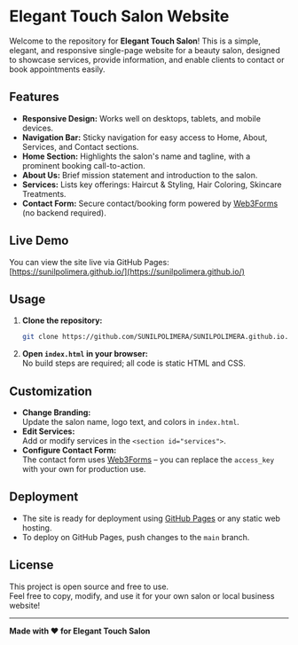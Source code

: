# Elegant Touch Salon Website

Welcome to the repository for **Elegant Touch Salon**! This is a simple, elegant, and responsive single-page website for a beauty salon, designed to showcase services, provide information, and enable clients to contact or book appointments easily.

## Features

- **Responsive Design:** Works well on desktops, tablets, and mobile devices.
- **Navigation Bar:** Sticky navigation for easy access to Home, About, Services, and Contact sections.
- **Home Section:** Highlights the salon's name and tagline, with a prominent booking call-to-action.
- **About Us:** Brief mission statement and introduction to the salon.
- **Services:** Lists key offerings: Haircut & Styling, Hair Coloring, Skincare Treatments.
- **Contact Form:** Secure contact/booking form powered by [Web3Forms](https://web3forms.com/) (no backend required).

## Live Demo

You can view the site live via GitHub Pages:  
[https://sunilpolimera.github.io/](https://sunilpolimera.github.io/)

## Usage

1. **Clone the repository:**
   ```bash
   git clone https://github.com/SUNILPOLIMERA/SUNILPOLIMERA.github.io.git
   ```
2. **Open `index.html` in your browser:**  
   No build steps are required; all code is static HTML and CSS.

## Customization

- **Change Branding:**  
  Update the salon name, logo text, and colors in `index.html`.
- **Edit Services:**  
  Add or modify services in the `<section id="services">`.
- **Configure Contact Form:**  
  The contact form uses [Web3Forms](https://web3forms.com/) – you can replace the `access_key` with your own for production use.

## Deployment

- The site is ready for deployment using [GitHub Pages](https://pages.github.com/) or any static web hosting.
- To deploy on GitHub Pages, push changes to the `main` branch.

## License

This project is open source and free to use.  
Feel free to copy, modify, and use it for your own salon or local business website!

---

**Made with ❤️ for Elegant Touch Salon**
